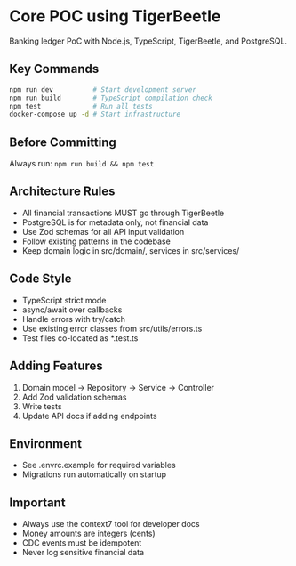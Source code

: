 # Core POC using TigerBeetle

Banking ledger PoC with Node.js, TypeScript, TigerBeetle, and PostgreSQL.

## Key Commands
```bash
npm run dev          # Start development server
npm run build        # TypeScript compilation check
npm test             # Run all tests
docker-compose up -d # Start infrastructure
```

## Before Committing
Always run: `npm run build && npm test`

## Architecture Rules
- All financial transactions MUST go through TigerBeetle
- PostgreSQL is for metadata only, not financial data
- Use Zod schemas for all API input validation
- Follow existing patterns in the codebase
- Keep domain logic in src/domain/, services in src/services/

## Code Style
- TypeScript strict mode
- async/await over callbacks
- Handle errors with try/catch
- Use existing error classes from src/utils/errors.ts
- Test files co-located as *.test.ts

## Adding Features
1. Domain model → Repository → Service → Controller
2. Add Zod validation schemas
3. Write tests
4. Update API docs if adding endpoints

## Environment
- See .envrc.example for required variables
- Migrations run automatically on startup

## Important
- Always use the context7 tool for developer docs
- Money amounts are integers (cents)
- CDC events must be idempotent
- Never log sensitive financial data